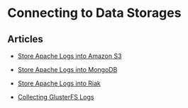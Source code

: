 Connecting to Data Storages
===========================


Articles
--------

-   [Store Apache Logs into Amazon S3](/v0.12/articles/apache-to-s3)


-   [Store Apache Logs into MongoDB](/v0.12/articles/apache-to-mongodb)


-   [Store Apache Logs into Riak](/v0.12/articles/apache-to-riak)


-   [Collecting GlusterFS Logs](/v0.12/articles/collect-glusterfs-logs)
